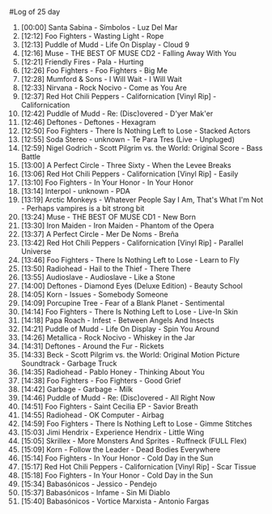 #Log of 25 day

1. [00:00] Santa Sabina - Símbolos - Luz Del Mar
1. [12:12] Foo Fighters - Wasting Light - Rope
1. [12:13] Puddle of Mudd - Life On Display - Cloud 9
1. [12:16] Muse - THE BEST OF MUSE CD2 - Falling Away With You
1. [12:21] Friendly Fires - Pala - Hurting
1. [12:26] Foo Fighters - Foo Fighters - Big Me
1. [12:28] Mumford & Sons - I Will Wait - I Will Wait
1. [12:33] Nirvana - Rock Nocivo - Come as You Are
1. [12:37] Red Hot Chili Peppers - Californication [Vinyl Rip] - Californication
1. [12:42] Puddle of Mudd - Re: (Disc)overed - D'yer Mak'er
1. [12:46] Deftones - Deftones - Hexagram
1. [12:50] Foo Fighters - There Is Nothing Left to Lose - Stacked Actors
1. [12:55] Soda Stereo - unknown - Te Para Tres (Live - Unpluged)
1. [12:59] Nigel Godrich - Scott Pilgrim vs. the World: Original Score - Bass Battle
1. [13:00] A Perfect Circle - Three Sixty - When the Levee Breaks
1. [13:06] Red Hot Chili Peppers - Californication [Vinyl Rip] - Easily
1. [13:10] Foo Fighters - In Your Honor - In Your Honor
1. [13:14] Interpol - unknown - PDA
1. [13:19] Arctic Monkeys - Whatever People Say I Am, That's What I'm Not - Perhaps vampires is a bit strong bit
1. [13:24] Muse - THE BEST OF MUSE CD1 - New Born
1. [13:30] Iron Maiden - Iron Maiden - Phantom of the Opera
1. [13:37] A Perfect Circle - Mer De Noms - Breña
1. [13:42] Red Hot Chili Peppers - Californication [Vinyl Rip] - Parallel Universe
1. [13:46] Foo Fighters - There Is Nothing Left to Lose - Learn to Fly
1. [13:50] Radiohead - Hail to the Thief - There There
1. [13:55] Audioslave - Audioslave - Like a Stone
1. [14:00] Deftones - Diamond Eyes (Deluxe Edition) - Beauty School
1. [14:05] Korn - Issues - Somebody Someone
1. [14:09] Porcupine Tree - Fear of a Blank Planet - Sentimental
1. [14:14] Foo Fighters - There Is Nothing Left to Lose - Live-In Skin
1. [14:18] Papa Roach - Infest - Between Angels And Insects
1. [14:21] Puddle of Mudd - Life On Display - Spin You Around
1. [14:26] Metallica - Rock Nocivo - Whiskey in the Jar
1. [14:31] Deftones - Around the Fur - Rickets
1. [14:33] Beck - Scott Pilgrim vs. the World: Original Motion Picture Soundtrack - Garbage Truck
1. [14:35] Radiohead - Pablo Honey - Thinking About You
1. [14:38] Foo Fighters - Foo Fighters - Good Grief
1. [14:42] Garbage - Garbage - Milk
1. [14:46] Puddle of Mudd - Re: (Disc)overed - All Right Now
1. [14:51] Foo Fighters - Saint Cecilia EP - Savior Breath
1. [14:55] Radiohead - OK Computer - Airbag
1. [14:59] Foo Fighters - There Is Nothing Left to Lose - Gimme Stitches
1. [15:03] Jimi Hendrix - Experience Hendrix - Little Wing
1. [15:05] Skrillex - More Monsters And Sprites - Ruffneck (FULL Flex)
1. [15:09] Korn - Follow the Leader - Dead Bodies Everywhere
1. [15:14] Foo Fighters - In Your Honor - Cold Day in the Sun
1. [15:17] Red Hot Chili Peppers - Californication [Vinyl Rip] - Scar Tissue
1. [15:18] Foo Fighters - In Your Honor - Cold Day in the Sun
1. [15:34] Babasónicos - Jessico - Pendejo
1. [15:37] Babasónicos - Infame - Sin Mi Diablo
1. [15:40] Babasónicos - Vortice Marxista - Antonio Fargas
